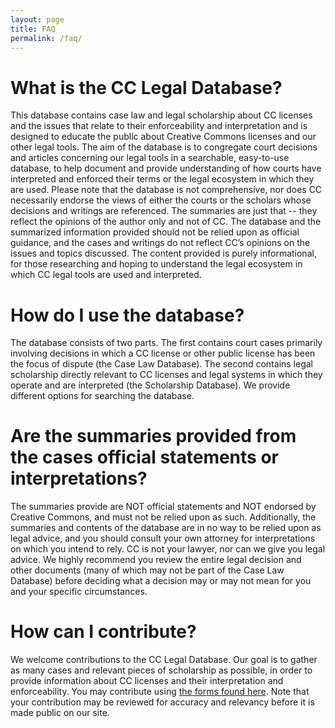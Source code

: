 ```yaml
---
layout: page
title: FAQ
permalink: /faq/
---
```


What is the CC Legal Database?
==============================

This database contains case law and legal scholarship about CC licenses and the issues that relate to their enforceability and interpretation and is designed to educate the public about Creative Commons licenses and our other legal tools. The aim of the database is to congregate court decisions and articles concerning our legal tools in a searchable, easy-to-use database, to help document and provide understanding of how courts have interpreted and enforced their terms or the legal ecosystem in which they are used. Please note that the database is not comprehensive, nor does CC necessarily endorse the views of either the courts or the scholars whose decisions and writings are referenced. The summaries are just that -- they reflect the opinions of the author only and not of CC. The database and the summarized information provided should not be relied upon as official guidance, and the cases and writings do not reflect CC’s opinions on the issues and topics discussed. The content provided is purely informational, for those researching and hoping to understand the legal ecosystem in which CC legal tools are used and interpreted.

How do I use the database?
==========================

The database consists of two parts. The first contains court cases primarily involving decisions in which a CC license or other public license has been the focus of dispute (the Case Law Database). The second contains legal scholarship directly relevant to CC licenses and legal systems in which they operate and are interpreted (the Scholarship Database). We provide different options for searching the database. 

Are the summaries provided from the cases official statements or interpretations? 
=================================================================================

The summaries provide are NOT official statements and NOT endorsed by Creative Commons, and must not be relied upon as such. Additionally, the summaries and contents of the database are in no way to be relied upon as legal advice, and you should consult your own attorney for interpretations on which you intend to rely. CC is not your lawyer, nor can we give you legal advice. We highly recommend you review the entire legal decision and other documents (many of which may not be part of the Case Law Database) before deciding what a decision may or may not mean for you and your specific circumstances.

How can I contribute?
=====================

We welcome contributions to the CC Legal Database. Our goal is to gather as many cases and relevant pieces of scholarship as possible, in order to provide information about CC licenses and their interpretation and enforceability. You may contribute using [the forms found here](../contribute/). Note that your contribution may be reviewed for accuracy and relevancy before it is made public on our site.
